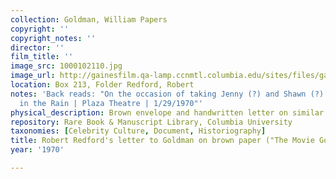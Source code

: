 ```yaml
---
collection: Goldman, William Papers
copyright: ''
copyright_notes: ''
director: ''
film_title: ''
image_src: 1000102110.jpg
image_url: http://gainesfilm.qa-lamp.ccnmtl.columbia.edu/sites/files/gainesfilm/images/1000102110.jpg
location: Box 213, Folder Redford, Robert
notes: 'Back reads: "On the occasion of taking Jenny (?) and Shawn (?) to Singing
  in the Rain | Plaza Theatre | 1/29/1970"'
physical_description: Brown envelope and handwritten letter on similar paper
repository: Rare Book & Manuscript Library, Columbia University
taxonomies: [Celebrity Culture, Document, Historiography]
title: Robert Redford's letter to Goldman on brown paper ("The Movie Goer")
year: '1970'

---
```

